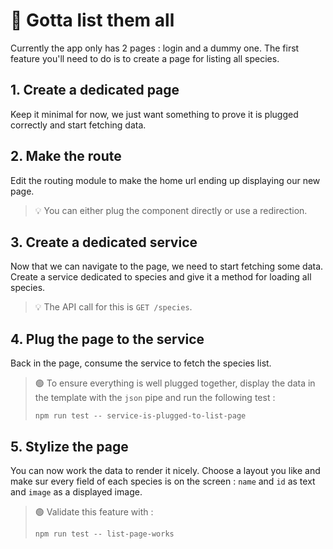 # 🎯 Gotta list them all

Currently the app only has 2 pages : login and a dummy one. The first feature you'll need to do is to create a page for
listing all species.

## 1. Create a dedicated page

Keep it minimal for now, we just want something to prove it is plugged correctly and start fetching data.

## 2. Make the route

Edit the routing module to make the home url ending up displaying our new page.

> 💡 You can either plug the component directly or use a redirection.

## 3. Create a dedicated service

Now that we can navigate to the page, we need to start fetching some data. Create a service dedicated to species and
give it a method for loading all species.

> 💡 The API call for this is `GET /species`.

## 4. Plug the page to the service

Back in the page, consume the service to fetch the species list.

> 🟢 To ensure everything is well plugged together, display the data in the template with the `json` pipe and run the
> following test :
> ```shell
> npm run test -- service-is-plugged-to-list-page
> ```

## 5. Stylize the page

You can now work the data to render it nicely. Choose a layout you like and make sur every field of each species is on
the screen : `name` and `id` as text and `image` as a displayed image. 

> 🟢 Validate this feature with :
> ```shell
> npm run test -- list-page-works
> ```
